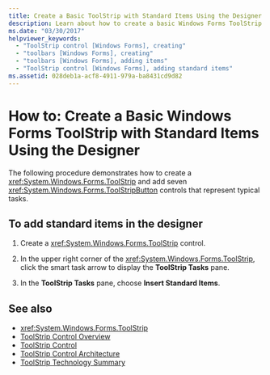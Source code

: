 ```yaml
---
title: Create a Basic ToolStrip with Standard Items Using the Designer
description: Learn about how to create a basic Windows Forms ToolStrip with standard items using the designer.
ms.date: "03/30/2017"
helpviewer_keywords:
  - "ToolStrip control [Windows Forms], creating"
  - "toolbars [Windows Forms], creating"
  - "toolbars [Windows Forms], adding items"
  - "ToolStrip control [Windows Forms], adding standard items"
ms.assetid: 028deb1a-acf8-4911-979a-ba8431cd9d82
---
```

# How to: Create a Basic Windows Forms ToolStrip with Standard Items Using the Designer

The following procedure demonstrates how to create a <xref:System.Windows.Forms.ToolStrip> and add seven <xref:System.Windows.Forms.ToolStripButton> controls that represent typical tasks.

## To add standard items in the designer

1. Create a <xref:System.Windows.Forms.ToolStrip> control.

2. In the upper right corner of the <xref:System.Windows.Forms.ToolStrip>, click the smart task arrow to display the **ToolStrip Tasks** pane.

3. In the **ToolStrip Tasks** pane, choose **Insert Standard Items**.

## See also

- <xref:System.Windows.Forms.ToolStrip>
- [ToolStrip Control Overview](toolstrip-control-overview-windows-forms.md)
- [ToolStrip Control](toolstrip-control-windows-forms.md)
- [ToolStrip Control Architecture](toolstrip-control-architecture.md)
- [ToolStrip Technology Summary](toolstrip-technology-summary.md)
